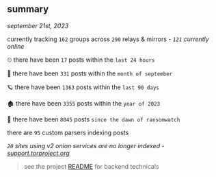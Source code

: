 
## summary
_september 21st, 2023_

currently tracking `162` groups across `290` relays & mirrors - _`121` currently online_

⏲ there have been `17` posts within the `last 24 hours`

🦈 there have been `331` posts within the `month of september`

🪐 there have been `1363` posts within the `last 90 days`

🏚 there have been `3355` posts within the `year of 2023`

🦕 there have been `8045` posts `since the dawn of ransomwatch`

there are `95` custom parsers indexing posts

_`20` sites using v2 onion services are no longer indexed - [support.torproject.org](https://support.torproject.org/onionservices/v2-deprecation/)_

> see the project [README](https://github.com/joshhighet/ransomwatch#ransomwatch--) for backend technicals

